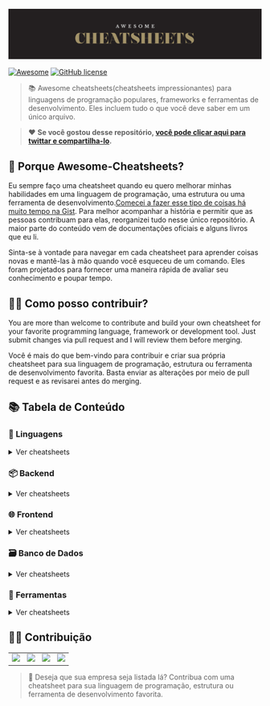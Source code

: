 ![AWESOME CHEATSHEETS LOGO](_images/awesome_cheatsheets_logo@2x.png)

[![Awesome](https://awesome.re/badge.svg)](https://awesome.re) [![GitHub license](https://img.shields.io/badge/license-MIT-blue.svg)](https://github.com/LeCoupa/awesome-cheatsheets/blob/master/LICENSE)

> 📚 Awesome cheatsheets(cheatsheets impressionantes) para linguagens de programação populares, frameworks e ferramentas de desenvolvimento. Eles incluem tudo o que você deve saber em um único arquivo.

> ❤️ **Se você gostou desse repositório, [você pode clicar aqui para twittar e compartilha-lo](https://ctt.ec/PHba4).**


## 🎩 Porque Awesome-Cheatsheets?

Eu sempre faço uma cheatsheet quando eu quero melhorar minhas habilidades em uma linguagem de programação, uma estrutura ou uma ferramenta de desenvolvimento.[Comecei a fazer esse tipo de coisas há muito tempo na Gist](https://gist.github.com/LeCoupa). Para melhor acompanhar a história e permitir que as pessoas contribuam para elas, reorganizei tudo nesse único repositório. A maior parte do conteúdo vem de documentações oficiais e alguns livros que eu li.

Sinta-se à vontade para navegar em cada cheatsheet para aprender coisas novas e mantê-las à mão quando você esqueceu de um comando. Eles foram projetados para fornecer uma maneira rápida de avaliar seu conhecimento e poupar tempo.


## 🙌🏼 Como posso contribuir?

You are more than welcome to contribute and build your own cheatsheet for your favorite programming language, framework or development tool. Just submit changes via pull request and I will review them before merging.

Você é mais do que bem-vindo para contribuir e criar sua própria cheatsheet para sua linguagem de programação, estrutura ou ferramenta de desenvolvimento favorita. Basta enviar as alterações por meio de pull request e as revisarei antes do merging.

## 📚 Tabela de Conteúdo

### 📃 Linguagens

<details>
<summary>Ver cheatsheets</summary>

#### Interface de comando de linha

* [Bash](languages/bash.sh)

#### Indispensavel

* [PHP](languages/php.php)

#### Funcional

* [JavaScript](languages/javascript.js)
</details>


### 📦 Backend

<details>
<summary>Ver cheatsheets</summary>

#### Python

* [Django](backend/django.py)

#### Javascript
  
* [Feathers.js](backend/feathers.js)
* [Node.js](backend/node.js)
</details>


### 🌐 Frontend

<details>
<summary>Ver cheatsheets</summary>

#### Básico

* [HTML5](frontend/html5.html)

#### Frameworks

* [Vue.js](frontend/vue.js)
</details>


### 🗃️ Banco de Dados

<details>
<summary>Ver cheatsheets</summary>

#### NoSQL

* [Redis](databases/redis.sh)
</details>


### 🔧 Ferramentas

<details>
<summary>Ver cheatsheets</summary>

#### Desenvolvimento

* [VIM](tools/vim.txt)
* [Xcode](tools/xcode.txt)

#### Infraestrutura

* [Docker](tools/docker.sh)
* [Kubernetes](tools/kubernetes.sh)
* [Nanobox Boxfile](tools/nanobox_boxfile.yml)
* [Nanobox CLI](tools/nanobox_cli.sh)
</details>


## 🙏🏻 Contribuição

<table>
  <tr>
    <td align="center">
      <a href="https://anyleads.com/" target="_blank"><img src="https://pbs.twimg.com/profile_images/838140522476761094/A4WpBe5M_400x400.jpg" height="64" /></a>
    </td>
    <td align="center">
      <a href="https://crisp.chat/" target="_blank"><img src="https://pbs.twimg.com/profile_images/651629444944273408/r5Kd_ifq_400x400.png" height="64" /></a>
    </td>
    <td align="center">
      <a href="https://hackr.io/" target="_blank"><img src="https://d1eq8vvyuam4eq.cloudfront.net/assets/images/code-images/code-apple-touch-icon-precomposed.png" height="64" /></a>
    </td>
    <td align="center">
      <a href="https://learnk8s.io/" target="_blank"><img src="https://pbs.twimg.com/profile_images/925127335573114880/9yCkEIe3_400x400.jpg" height="64" /></a>
    </td>
  </tr>
</table>

> 👋 Deseja que sua empresa seja listada lá? Contribua com uma cheatsheet para sua linguagem de programação, estrutura ou ferramenta de desenvolvimento favorita.
